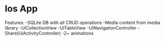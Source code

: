# Ios App
Features:
-SQLite DB with all CRUD operations
-Media content from media library
-UiCollectionView
-UiTableView
-UiNavigationController
-Share(UiActivityController)
-2+ animations

